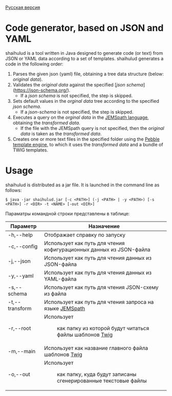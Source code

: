 [Русская версия](README_ru.md)

# Code generator, based on JSON and YAML 

shaihulud is a tool written in Java designed to generate code (or text) from JSON or YAML data according to a set of templates. shaihulud generates a code in the following order:
1. Parses the given json (yaml) file, obtaining a tree data structure (below: *original data*).
1. Validates the *original data* against the specified [*json schema*] (https://json-schema.org/).
   * If a *json schema* is not specified, the step is skipped.
1. Sets default values in the *orginal data* tree according to the specified *json schema*.
   * If a *json-schema* is not specified, the step is skipped.
1. Executes a query on the *orginal data* in the [JEMSpath language](https://jmespath.org/), obtaining the *transformed data*.
   * If the file with the JEMSpath query is not specified, then the *original data* is taken as the *transformed data*.
1. Creates one or more text files in the specified folder using the [Pebble template engine](https://pebbletemplates.io/), to which it uses the *transformed data* and a bundle of TWIG templates.


# Usage

shaihulud is distributed as a jar file. It is launched in the command line as follows:

`$ java -jar shaihulud.jar [-c <PATH>] (-j <PATH> | -y <PATH>) [-s <PATH>] -r <DIR> -t <NAME> [-out <DIR>]`

Параматры командной строки представлены в таблице:

Параметр | Назначение
---------|----------------------------------------
-h,--help | Отображает справку по запуску
-c,--config <PATH> | Использует <PATH> как путь для чтения кофигурационных данных из JSON-файла
-j,--json <PATH> | Использует <PATH> как путь для чтения данных из JSON-файла
-y,--yaml <PATH> | Использует <PATH> как путь для чтения данных из YAML-файла
-s,--schema <PATH> | Использует <PATH> как путь для чтения JSON-схему из файла
-t,--transform <PATH> | Использует <PATH> как путь для чтения запроса на языке [JEMSpath](https://jmespath.org/)
-r,--root <DIR> | Использует <DIR> как папку из которой будут читаться файлы шаблонов [Twig](https://pebbletemplates.io/)
-m,--main <NAME> | Использует <NAME> как название главного файла шаблонов [Twig](https://pebbletemplates.io/)
-o,--out <DIR> | Использует <DIR> как папку, куда будут записаны сгенерированные текстовые файлы
